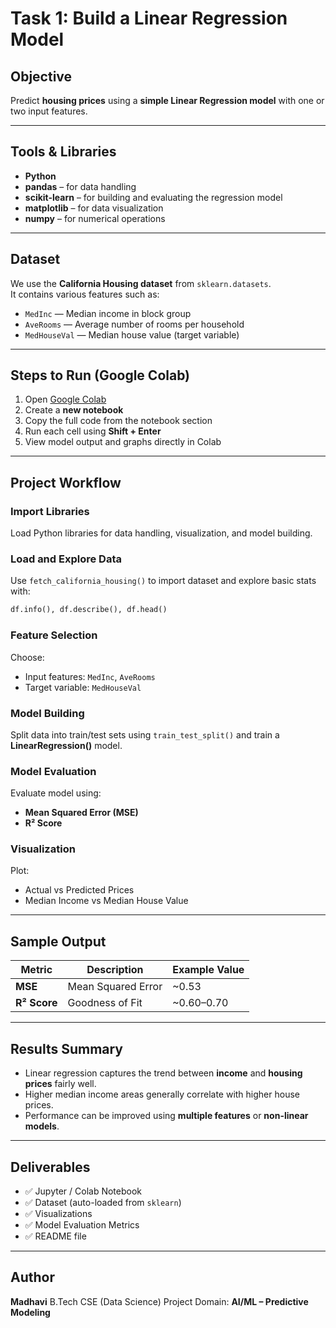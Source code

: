 
# Task 1: Build a Linear Regression Model

##  Objective
Predict **housing prices** using a **simple Linear Regression model** with one or two input features.

---

##  Tools & Libraries
- **Python**
- **pandas** – for data handling  
- **scikit-learn** – for building and evaluating the regression model  
- **matplotlib** – for data visualization  
- **numpy** – for numerical operations  

---

##  Dataset
We use the **California Housing dataset** from `sklearn.datasets`.  
It contains various features such as:
- `MedInc` — Median income in block group  
- `AveRooms` — Average number of rooms per household  
- `MedHouseVal` — Median house value (target variable)

---

##  Steps to Run (Google Colab)
1. Open [Google Colab](https://colab.research.google.com/)
2. Create a **new notebook**
3. Copy the full code from the notebook section
4. Run each cell using **Shift + Enter**
5. View model output and graphs directly in Colab

---

##  Project Workflow

###  Import Libraries
Load Python libraries for data handling, visualization, and model building.

###  Load and Explore Data
Use `fetch_california_housing()` to import dataset and explore basic stats with:
```python
df.info(), df.describe(), df.head()
````

###  Feature Selection

Choose:

* Input features: `MedInc`, `AveRooms`
* Target variable: `MedHouseVal`

###  Model Building

Split data into train/test sets using `train_test_split()` and train a **LinearRegression()** model.

###  Model Evaluation

Evaluate model using:

* **Mean Squared Error (MSE)**
* **R² Score**

###  Visualization

Plot:

* Actual vs Predicted Prices
* Median Income vs Median House Value

---

##  Sample Output

| Metric       | Description        | Example Value |
| ------------ | ------------------ | ------------- |
| **MSE**      | Mean Squared Error | ~0.53         |
| **R² Score** | Goodness of Fit    | ~0.60–0.70    |

---

##  Results Summary

* Linear regression captures the trend between **income** and **housing prices** fairly well.
* Higher median income areas generally correlate with higher house prices.
* Performance can be improved using **multiple features** or **non-linear models**.

---

##  Deliverables

* ✅ Jupyter / Colab Notebook
* ✅ Dataset (auto-loaded from `sklearn`)
* ✅ Visualizations
* ✅ Model Evaluation Metrics
* ✅ README file

---

##  Author

**Madhavi**
 B.Tech CSE (Data Science) 
Project Domain: **AI/ML – Predictive Modeling**




